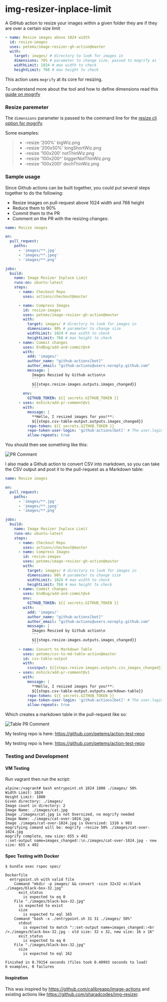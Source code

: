 # img-resizer-inplace-limit

A GitHub action to resize your images within a given folder they are if they are over a certain size limit

```yml
- name: Resize images above 1024 width
  id: resize-images
  uses: petems/image-resizer-gh-action@master
  with:
    target: images/ # directory to look for images in
    dimensions: 70% # parameter to change size, passed to mogrify as ``
    widthLimit: 1024 # max width to check
    heightLimit: 768 # max height to check
```

This action uses `mogrify` at its core for resizing. 

To understand more about the tool and how to define dimensions read this [guide on mogrify](https://imagemagick.org/script/mogrify.php)

### Resize paremeter

The `dimensions` parameter is passed to the command line for the [resize cli option for mogrify](https://imagemagick.org/script/command-line-options.php#resize).

Some examples:

> * -resize '200%' bigWiz.png
> * -resize '200x50%' longShortWiz.png
> * -resize '100x200' notThinWiz.png
> * -resize '100x200^' biggerNotThinWiz.png
> * -resize '100x200!' dochThinWiz.png


### Sample usage

Since Github actions can be built together, you could put several steps together to do the following:

* Resize images on pull-request above 1024 width and 768 height
* Reduce them to 90%
* Commit them to the PR 
* Comment on the PR with the resizing changes:

```yaml
name: Resize images

on:
  pull_request:
    paths:
      - 'images/**.jpg'
      - 'images/**.jpeg'
      - 'images/**.png'

jobs:
  build:
    name: Image Resizer Inplace Limit
    runs-on: ubuntu-latest
    steps:
      - name: Checkout Repo
        uses: actions/checkout@master

      - name: Compress Images
        id: resize-images
        uses: petems/image-resizer-gh-action@master
        with:
          target: images/ # directory to look for images in
          dimensions: 90% # parameter to change size
          widthLimit: 1024 # max width to check
          heightLimit: 768 # max height to check
      - name: Commit changes
        uses: EndBug/add-and-commit@v4
        with:
          add: 'images/'
          author_name: "github-actions[bot]"
          author_email: "github-actions@users.noreply.github.com"
          message: |
            Images Reszied by Github action\n
            ```
            ${{steps.resize-images.outputs.images_changed}}
            ```
        env:
          GITHUB_TOKEN: ${{ secrets.GITHUB_TOKEN }}
      - uses: mshick/add-pr-comment@v1
        with:
          message: |
            **Hello, I resized images for you!**:
            ${{steps.csv-table-output.outputs.images_changed}}
          repo-token: ${{ secrets.GITHUB_TOKEN }}
          repo-token-user-login: 'github-actions[bot]' # The user.login for temporary GitHub tokens
          allow-repeats: true
```

You should then see something like this:

![PR Comment](https://user-images.githubusercontent.com/1064715/93666213-34f76400-fa74-11ea-8baa-5ca35636e923.png)

I also made a Github action to convert CSV into markdown, so you can take the CSV output and post it to the pull-request as a Markdown table:

```yaml
name: Resize images

on:
  pull_request:
    paths:
      - 'images/**.jpg'
      - 'images/**.jpeg'
      - 'images/**.png'

jobs:
  build:
    name: Image Resizer Inplace Limit
    runs-on: ubuntu-latest
    steps:
      - name: Checkout Repo
        uses: actions/checkout@master
      - name: Compress Images
        id: resize-images
        uses: petems/image-resizer-gh-action@master
        with:
          target: images/ # directory to look for images in
          dimensions: 90% # parameter to change size
          widthLimit: 1024 # max width to check
          heightLimit: 768 # max height to check
      - name: Commit changes
        uses: EndBug/add-and-commit@v4
        env:
          GITHUB_TOKEN: ${{ secrets.GITHUB_TOKEN }}
        with:
          add: 'images/'
          author_name: "github-actions[bot]"
          author_email: "github-actions@users.noreply.github.com"
          message: |
            Images Reszied by Github action\n
            ```
            ${{steps.resize-images.outputs.images_changed}}
            ```
      - name: Convert to Markdown Table
        uses: petems/csv-to-md-table-action@master
        id: csv-table-output
        with:
          csvinput: ${{steps.resize-images.outputs.csv_images_changed}}
      - uses: mshick/add-pr-comment@v1
        with:
          message: |
            **Hello, I resized images for you!**:
            ${{steps.csv-table-output.outputs.markdown-table}}
          repo-token: ${{ secrets.GITHUB_TOKEN }}
          repo-token-user-login: 'github-actions[bot]' # The user.login for temporary GitHub tokens
          allow-repeats: true
```

Which creates a markdown table in the pull-request like so:

![Table PR Comment](https://user-images.githubusercontent.com/1064715/94340746-ec9fef00-fffb-11ea-82a5-5de5372563f2.png)

My testing repo is here: https://github.com/petems/action-test-repo

My testing repo is here: https://github.com/petems/action-test-repo

### Testing and Development

#### VM Testing

Run vagrant then run the script:

```
alpine:/vagrant# bash entrypoint.sh 1024 1800 ./images/ 50%
Width Limit: 1024
Height Limit: 1800
Given directory: ./images/
Image count in directory: 2
Image Name: ./images/cat.jpg
Image ./images/cat.jpg is not Oversized, no mogrify needed
Image Name: ./images/cat-over-1024.jpg
Image ./images/cat-over-1024.jpg is Oversized: 1310 x 983
mogrifying comand will be: mogrify -resize 50% ./images/cat-over-1024.jpg
mogrify complete, new size: 655 x 492
::set-output name=images_changed::\n./images/cat-over-1024.jpg - new size: 655 x 492
```

#### Spec Testing with Docker

```
$ bundle exec rspec spec/

Dockerfile
  entrypoint.sh with valid file
    Command "mkdir -p images/ && convert -size 32x32 xc:black ./images/black-box-32.jpg"
      exit_status
        is expected to eq 0
    File "./images/black-box-32.jpg"
      is expected to exist
      size
        is expected to eql 165
    Command "bash -x ./entrypoint.sh 31 31 ./images/ 50%"
      stdout
        is expected to match "::set-output name=images_changed::<br />./images/black-box-32.jpg - old size: 32 x 32, new size: 16 x 16"
      exit_status
        is expected to eq 0
    File "./images/black-box-32.jpg"
      size
        is expected to eql 162

Finished in 0.79154 seconds (files took 0.40993 seconds to load)
6 examples, 0 failures
```

#### Inspiration

This was inspired by https://github.com/calibreapp/image-actions and existing actions like https://github.com/sharadcodes/img-resizer.

